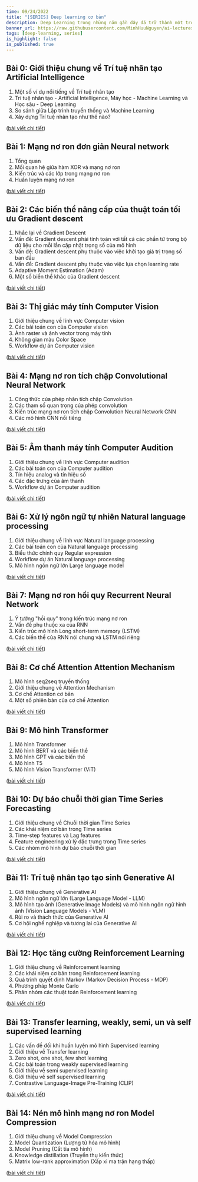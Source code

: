 ```yaml
---
time: 09/24/2022
title: "[SERIES] Deep learning cơ bản"
description: Deep Learning trong những năm gần đây đã trở thành một trong những lĩnh vực nghiên cứu và ứng dụng phổ biến nhất và thành công nhất của trí tuệ nhân tạo. Về lý thuyết, Deep learning là một phần con của Machine Learning, tuy nhiên, trong thực tế hiện nay, chúng ta có thể chia Machine Learning thành 2 nhóm gồm Machine Learning truyền thống và Deep Learning. Lý do mà Deep Learning mạnh mẽ và phổ biến hiện nay nhờ khả năng hấp thụ dữ liệu lớn của mô hình mạng nơ ron.
banner_url: https://raw.githubusercontent.com/MinhHuuNguyen/ai-lectures/refs/heads/master/3_machine_learning/images/0-ai-introduction/ai_vs_ml_vs_dl.png
tags: [deep-learning, series]
is_highlight: false
is_published: true
---
```


## Bài 0: Giới thiệu chung về Trí tuệ nhân tạo Artificial Intelligence

1. Một số ví dụ nổi tiếng về Trí tuệ nhân tạo
2. Trí tuệ nhân tạo - Artificial Intelligence, Máy học - Machine Learning và Học sâu - Deep Learning
3. So sánh giữa Lập trình truyền thống và Machine Learning
4. Xây dựng Trí tuệ nhân tạo như thế nào?

([bài viết chi tiết](/blog/gioi-thieu-chung-ve-tri-tue-nhan-tao-artificial-intelligence))

## Bài 1: Mạng nơ ron đơn giản Neural network

1. Tổng quan
2. Mối quan hệ giữa hàm XOR và mạng nơ ron
3. Kiến trúc và các lớp trong mạng nơ ron
4. Huấn luyện mạng nơ ron

([bài viết chi tiết](/blog/mang-no-ron-don-gian-neural-network/))

## Bài 2: Các biến thể nâng cấp của thuật toán tối ưu Gradient descent

1. Nhắc lại về Gradient Descent
2. Vấn đề: Gradient descent phải tính toán với tất cả các phần tử trong bộ dữ liệu cho mỗi lần cập nhật trọng số của mô hình
3. Vấn đề: Gradient descent phụ thuộc vào việc khởi tạo giá trị trọng số ban đầu
4. Vấn đề: Gradient descent phụ thuộc vào việc lựa chọn learning rate
5. Adaptive Moment Estimation (Adam)
6. Một số biến thể khác của Gradient descent

([bài viết chi tiết](/blog/cac-bien-the-nang-cap-cua-thuat-toan-toi-uu-gradient-descent/))

## Bài 3: Thị giác máy tính Computer Vision

1. Giới thiệu chung về lĩnh vực Computer vision
2. Các bài toán con của Computer vision
3. Ảnh raster và ảnh vector trong máy tính
4. Không gian màu Color Space
5. Workflow dự án Computer vision

([bài viết chi tiết](/blog/thi-giac-may-tinh-computer-vision/))

## Bài 4: Mạng nơ ron tích chập Convolutional Neural Network

1. Công thức của phép nhân tích chập Convolution
2. Các tham số quan trọng của phép convolution
3. Kiến trúc mạng nơ ron tích chập Convolution Neural Network CNN
4. Các mô hình CNN nổi tiếng

([bài viết chi tiết](/blog/mang-no-ron-tich-chap-convolutional-neural-network/))

## Bài 5: Âm thanh máy tính Computer Audition

1. Giới thiệu chung về lĩnh vực Computer audition
2. Các bài toán con của Computer audition
3. Tín hiệu analog và tín hiệu số
4. Các đặc trưng của âm thanh
5. Workflow dự án Computer audition

([bài viết chi tiết](/blog/am-thanh-may-tinh-computer-audition/))

## Bài 6: Xử lý ngôn ngữ tự nhiên Natural language processing

1. Giới thiệu chung về lĩnh vực Natural language processing
2. Các bài toán con của Natural language processing
3. Biểu thức chính quy Regular expression
4. Workflow dự án Natural language processing
5. Mô hình ngôn ngữ lớn Large language model

([bài viết chi tiết](/blog/xu-ly-ngon-ngu-tu-nhien-natural-language-processing/))

## Bài 7: Mạng nơ ron hồi quy Recurrent Neural Network

1. Ý tưởng "hồi quy" trong kiến trúc mạng nơ ron
2. Vấn đề phụ thuộc xa của RNN
3. Kiến trúc mô hình Long short-term memory (LSTM)
4. Các biến thể của RNN nói chung và LSTM nói riêng

([bài viết chi tiết](/blog/mang-no-ron-hoi-quy-recurrent-neural-network/))

## Bài 8: Cơ chế Attention Attention Mechanism

1. Mô hình seq2seq truyền thống
2. Giới thiệu chung về Attention Mechanism
3. Cơ chế Attention cơ bản
4. Một số phiên bản của cơ chế Attention

([bài viết chi tiết](/blog/co-che-attention-attention-mechanism/))

## Bài 9: Mô hình Transformer

1. Mô hình Transformer
2. Mô hình BERT và các biến thể
3. Mô hình GPT và các biến thể
4. Mô hình T5
5. Mô hình Vision Transformer (ViT)

([bài viết chi tiết](/blog/mo-hinh-transformer/))

## Bài 10: Dự báo chuỗi thời gian Time Series Forecasting

1. Giới thiệu chung về Chuỗi thời gian Time Series
2. Các khái niệm cơ bản trong Time series
3. Time-step features và Lag features
4. Feature engineering xử lý đặc trưng trong Time series
5. Các nhóm mô hình dự báo chuỗi thời gian

([bài viết chi tiết](/blog/du-bao-chuoi-thoi-gian-time-series-forecasting/))

## Bài 11: Trí tuệ nhân tạo tạo sinh Generative AI

1. Giới thiệu chung về Generative AI
2. Mô hình ngôn ngữ lớn (Large Language Model - LLM)
3. Mô hình tạo ảnh (Generative Image Models) và mô hình ngôn ngữ hình ảnh (Vision Language Models - VLM)
4. Rủi ro và thách thức của Generative AI
5. Cơ hội nghề nghiệp và tương lai của Generative AI

([bài viết chi tiết](/blog/tri-tue-nhan-tao-tao-sinh-generative-ai/))

## Bài 12: Học tăng cường Reinforcement Learning

1. Giới thiệu chung về Reinforcement learning
2. Các khái niệm cơ bản trong Reinforcement learning
3. Quá trình quyết định Markov (Markov Decision Process - MDP)
4. Phương pháp Monte Carlo
5. Phân nhóm các thuật toán Reinforcement learning

([bài viết chi tiết](/blog/hoc-tang-cuong-reinforcement-learning/))

## Bài 13: Transfer learning, weakly, semi, un và self supervised learning

1. Các vấn đề đối khi huấn luyện mô hình Supervised learning
2. Giới thiệu về Transfer learning
3. Zero shot, one shot, few shot learning
4. Các bài toán trong weakly supervised learning
5. Giới thiệu về semi supervised learning
6. Giới thiệu về self supervised learning
7. Contrastive Language-Image Pre-Training (CLIP)

([bài viết chi tiết](/blog/transfer-learning-weakly-semi-un-va-self-supervised-learning/))

## Bài 14: Nén mô hình mạng nơ ron Model Compression

1. Giới thiệu chung về Model Compression
2. Model Quantization (Lượng tử hóa mô hình)
3. Model Pruning (Cắt tỉa mô hình)
4. Knowledge distillation (Truyền thụ kiến thức)
5. Matrix low-rank approximation (Xấp xỉ ma trận hạng thấp)

([bài viết chi tiết](/blog/nen-mo-hinh-mang-no-ron-model-compression/))
